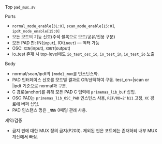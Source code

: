 Top `pad_mux.sv`

Ports
- `normal_mode_enable[31:0]`, `scan_mode_enable[15:0]`, `ipdt_mode_enable[15:0]`
- 모든 모드의 기능 신호(주석 블록으로 모드/공유/전용 구분)
- 모든 PAD 핀: IN(`input`), IO(`inout`) — 벡터 가능
- OSC: `XIN`(input), `XOUT`(output)
- io_test 존재 시 top-level에도 `io_test_osc_io`, `io_test_in`, `io_test_io` 노출

Body
- normal/scan/ipdt의 `{mode}_mux`를 인스턴스화.
- PAD 인터페이스 신호를 모드별 결과로 OR/선택하여 구동. test_on=|scan or |ipdt 기준으로 normal과 구분.
- C 경로(anchor)를 위해 모든 PAD C 입력에 `primemas_lib_buf` 삽입.
- OSC PAD는 `primemas_lib_OSC_PAD` 인스턴스 사용, `REF/RD=2'b11` 고정, `XC` 경로에 버퍼 삽입.
- PAD 인스턴스 명은 `_NNN` 0패딩 관례 사용.

제약/검증
- 금지 핀에 대한 MUX 정의 금지(P203). 제외된 핀은 포트에는 존재하되 내부 MUX 계산에서 빠짐.

